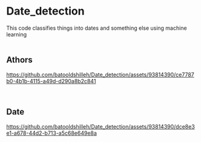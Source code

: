 # Date_detection

This code classifies things into dates and something else using machine learning<br>
<br>
## Athors

https://github.com/batooldshilleh/Date_detection/assets/93814390/ce7787b0-4b1b-4115-a49d-d290a8b2c841

<br>

## Date

https://github.com/batooldshilleh/Date_detection/assets/93814390/dce8e3e1-a678-44d2-b713-a5c68e649e8a

